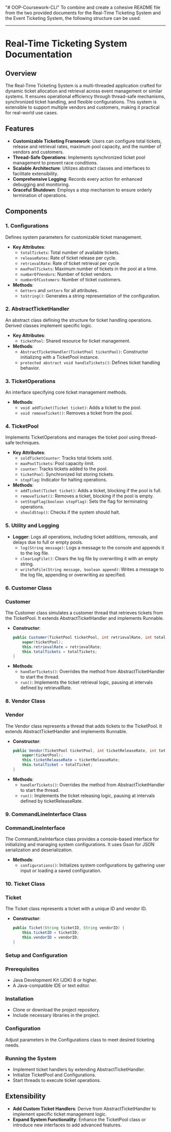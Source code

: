 "# OOP-Coursework-CLI" 
To combine and create a cohesive README file from the two provided documents for the Real-Time Ticketing System and the Event Ticketing System, the following structure can be used:

---

# Real-Time Ticketing System Documentation

## Overview
The Real-Time Ticketing System is a multi-threaded application crafted for dynamic ticket allocation and retrieval across event management or similar systems. It ensures operational efficiency through thread-safe mechanisms, synchronized ticket handling, and flexible configurations. This system is extensible to support multiple vendors and customers, making it practical for real-world use cases.

## Features
- **Customizable Ticketing Framework**: Users can configure total tickets, release and retrieval rates, maximum pool capacity, and the number of vendors and customers.
- **Thread-Safe Operations**: Implements synchronized ticket pool management to prevent race conditions.
- **Scalable Architecture**: Utilizes abstract classes and interfaces to facilitate extensibility.
- **Comprehensive Logging**: Records every action for enhanced debugging and monitoring.
- **Graceful Shutdown**: Employs a stop mechanism to ensure orderly termination of operations.

## Components
### 1. Configurations
Defines system parameters for customizable ticket management.
- **Key Attributes**:
  - `totalTickets`: Total number of available tickets.
  - `releaseRates`: Rate of ticket release per cycle.
  - `retrievalRate`: Rate of ticket retrieval per cycle.
  - `maxPoolTickets`: Maximum number of tickets in the pool at a time.
  - `numberOfVendors`: Number of ticket vendors.
  - `numberOfCustomers`: Number of ticket customers.
- **Methods**:
  - `Getters` and `setters` for all attributes.
  - `toString()`: Generates a string representation of the configuration.

### 2. AbstractTicketHandler
An abstract class defining the structure for ticket handling operations. Derived classes implement specific logic.
- **Key Attributes**:
  - `ticketPool`: Shared resource for ticket management.
- **Methods**:
  - `AbstractTicketHandler(TicketPool ticketPool)`: Constructor initializing with a TicketPool instance.
  - `protected abstract void handleTickets()`: Defines ticket handling behavior.

### 3. TicketOperations
An interface specifying core ticket management methods.
- **Methods**:
  - `void addTicket(Ticket ticket)`: Adds a ticket to the pool.
  - `void removeTicket()`: Removes a ticket from the pool.

### 4. TicketPool
Implements TicketOperations and manages the ticket pool using thread-safe techniques.
- **Key Attributes**:
  - `soldTicketCounter`: Tracks total tickets sold.
  - `maxPoolTickets`: Pool capacity limit.
  - `counter`: Tracks tickets added to the pool.
  - `ticketPool`: Synchronized list storing tickets.
  - `stopFlag`: Indicator for halting operations.
- **Methods**:
  - `addTicket(Ticket ticket)`: Adds a ticket, blocking if the pool is full.
  - `removeTicket()`: Removes a ticket, blocking if the pool is empty.
  - `setStopFlag(boolean stopFlag)`: Sets the flag for terminating operations.
  - `shouldStop()`: Checks if the system should halt.

### 5. Utility and Logging
- **Logger**: Logs all operations, including ticket additions, removals, and delays due to full or empty pools.
  - `log(String message)`: Logs a message to the console and appends it to the log file.
  - `clearLogFile()`: Clears the log file by overwriting it with an empty string.
  - `writeToFile(String message, boolean append)`: Writes a message to the log file, appending or overwriting as specified.
 
### 6. Customer Class
### Customer
The Customer class simulates a customer thread that retrieves tickets from the TicketPool. It extends AbstractTicketHandler and implements Runnable.
- **Constructor**:
  ```java
  public Customer(TicketPool ticketPool, int retrievalRate, int totalTickets) {
      super(ticketPool);
      this.retrievalRate = retrievalRate;
      this.totalTickets = totalTickets;
  }
  ```
- **Methods**:
  - `handlerTickets()`: Overrides the method from AbstractTicketHandler to start the thread.
  - `run()`: Implements the ticket retrieval logic, pausing at intervals defined by retrievalRate.

### 8. Vendor Class
### Vendor
The Vendor class represents a thread that adds tickets to the TicketPool. It extends AbstractTicketHandler and implements Runnable.
- **Constructor**:
  ```java
  public Vendor(TicketPool ticketPool, int ticketReleaseRate, int totalTicket) {
      super(ticketPool);
      this.ticketReleaseRate = ticketReleaseRate;
      this.totalTicket = totalTicket;
  }
  ```
- **Methods**:
  - `handlerTickets()`: Overrides the method from AbstractTicketHandler to start the thread.
  - `run()`: Implements the ticket releasing logic, pausing at intervals defined by ticketReleaseRate.

### 9. CommandLineInterface Class
### CommandLineInterface
The CommandLineInterface class provides a console-based interface for initializing and managing system configurations. It uses Gson for JSON serialization and deserialization.
- **Methods**:
  - `configurations()`: Initializes system configurations by gathering user input or loading a saved configuration.

### 10. Ticket Class
### Ticket
The Ticket class represents a ticket with a unique ID and vendor ID.
- **Constructor**:
  ```java
  public Ticket(String ticketID, String vendorID) {
      this.ticketID = ticketID;
      this.vendorID = vendorID;
  }
  ```

### Setup and Configuration
### Prerequisites
- Java Development Kit (JDK) 8 or higher.
- A Java-compatible IDE or text editor.

### Installation
- Clone or download the project repository.
- Include necessary libraries in the project.

### Configuration
Adjust parameters in the Configurations class to meet desired ticketing needs.

### Running the System
- Implement ticket handlers by extending AbstractTicketHandler.
- Initialize TicketPool and Configurations.
- Start threads to execute ticket operations.

## Extensibility
- **Add Custom Ticket Handlers**: Derive from AbstractTicketHandler to implement specific ticket management logic.
- **Expand System Functionality**: Enhance the TicketPool class or introduce new interfaces to add advanced features.

